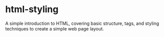 # html-styling
A simple introduction to HTML, covering basic structure, tags, and styling techniques to create a simple web page layout.
